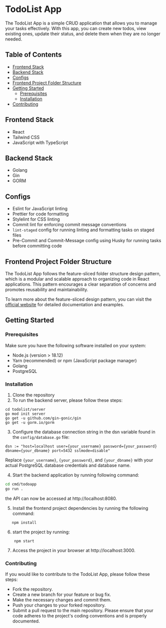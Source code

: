 # TodoList App
The TodoList App is a simple CRUD application that allows you to manage your tasks effectively. With this app, you can create new todos, view existing ones, update their status, and delete them when they are no longer needed.


## Table of Contents
- [Frontend Stack](#frontend-stack)
- [Backend Stack](#backend-stack)
- [Configs](#configs)
- [Frontend Project Folder Structure](#frontend-project-folder-structure)
- [Getting Started](#getting-started)
  - [Prerequisites](#prerequisites)
  - [Installation](#installation)
- [Contributing](#contributing)

## Frontend Stack
- React
- Tailwind CSS
- JavaScript with TypeScript

## Backend Stack
- Golang
- Gin
- GORM


## Configs
- Eslint for JavaScript linting
- Prettier for code formatting
- Stylelint for CSS linting
- Commit lint for enforcing commit message conventions
- `lint-staged` config for running linting and formatting tasks on staged files
- Pre-Commit and Commit-Message config using Husky for running tasks before committing code

## Frontend Project Folder Structure
The TodoList App follows the feature-sliced folder structure design pattern, which is a modular and scalable approach to organizing code in React applications. This pattern encourages a clear separation of concerns and promotes reusability and maintainability.

To learn more about the feature-sliced design pattern, you can visit the [official website](https://feature-sliced.design/) for detailed documentation and examples.

## Getting Started

### Prerequisites

Make sure you have the following software installed on your system:
- Node.js (version > 18.12)
- Yarn (recommended) or npm (JavaScript package manager)
- Golang
- PostgreSQL 
### Installation

1. Clone the repository
2. To run the backend server, please follow these steps:

```shell
cd todolist/server
go mod init server
go get -u github.com/gin-gonic/gin
go get -u gorm.io/gorm
```

3. Configure the database connection string in the dsn variable found in the `config/database.go` file:

```shell
dsn := "host=localhost user={your_username} password={your_password} dbname={your_dbname} port=5432 sslmode=disable"
```
Replace `{your_username}`, `{your_password}`, and `{your_dbname}` with your actual PostgreSQL database credentials and database name.


4. Start the backend application by running following command:
```sh
cd cmd/todoapp
go run .
```
  the API can now be accessed at http://localhost:8080.  

5. Install the frontend project dependencies by running the following command:
```shell
   npm install 
```

6. start the project by running:

```shell
    npm start
```

7. Access the project in your browser at http://localhost:3000.


### Contributing
If you would like to contribute to the TodoList App, please follow these steps:

- Fork the repository.
- Create a new branch for your feature or bug fix.
- Make the necessary changes and commit them.
- Push your changes to your forked repository.
- Submit a pull request to the main repository.
Please ensure that your code adheres to the project's coding conventions and is properly documented.
